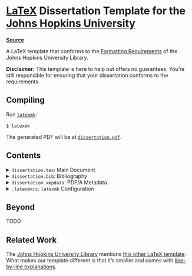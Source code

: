 # [LaTeX](https://www.latex-project.org) Dissertation Template for the [Johns Hopkins University](https://www.jhu.edu)

[**Source**](https://github.com/leafac/latex-dissertation-template-for-the-johns-hopkins-university)

A LaTeX template that conforms to the [Formatting Requirements](https://www.library.jhu.edu/library-services/electronic-theses-dissertations/formatting-requirements/) of the Johns Hopkins University Library.

**Disclaimer:** This template is here to help but offers no guarantees. You’re still responsible for ensuring that your dissertation conforms to the requirements.

## Compiling

Run [`latexmk`](https://ctan.org/pkg/latexmk):

```
$ latexmk
```

The generated PDF will be at [`dissertation.pdf`](dissertation.pdf).

## Contents

<details>
<summary><code>dissertation.tex</code>: Main Document</summary>

```latex
\documentclass[12pt, oneside]{book}
```

The `book` document class by itself already conforms to most of the formatting requirements and it’s one of the default document classes included with LaTeX.

The `12pt` option increases the font size of body text from the default `10pt`. This is optional, because the formatting requirements would allow for `10pt`, but combined with a wider margin (see below), a bigger font reduces line length, which makes the document [more comfortable to read](https://practicaltypography.com/line-length.html).

The `oneside` option has two effects. First, it prevents LaTeX from inserting blank pages so that every chapter starts on a right-facing page. Second, it makes the margins the same on all pages, instead of the default behavior which is to account for binding and make the wider margin alternate on left- and right-facing pages.

```latex
\usepackage[a-1b]{pdfx}
```

Including the [`pdfx` package](https://ctan.org/pkg/pdfx) with the `a-1b` option tells LaTeX to produce the specific kind of PDF that the library requires: PDF/A. A PDF/A is a special kind of PDF meant for **a**rchival, which is different from a regular PDF in three ways. First, it includes metadata for indexing, which you must specify in a file called `dissertation.xmpdata` (see below). Second, it includes all the data necessary to reproduce the document well into the future; for example, it embeds the fonts used in the document. And third, it doesn’t contain interactive content such as video, audio, JavaScript, and so forth.

For technical reasons, the `pdfx` package can’t guarantee that the produced PDF complies to the PDF/A standard, so you must validate it yourself. The golden standard for this kind of validation is [Adobe Acrobat Pro DC](https://acrobat.adobe.com/us/en/acrobat/acrobat-pro.html), which includes a tool called **Preflight** capable of detecting problems and fixing them. But Adobe Acrobat Pro DC is paid, so you may prefer to use an [online validator](https://www.pdf-online.com/osa/validate.aspx) instead. Beware that these alternative tools may not be completely accurate.

<p align="center">
<img alt="PDF/A validation online" src="docs/pdfa-validation.png" width="832" />
</p>

```latex
\hypersetup{hidelinks, bookmarksnumbered}
```

Configuration for the [`hyperref` package](https://ctan.org/pkg/hyperref), which is included by `pdfx` (see above).

The `hidelinks` option tells `hyperref` to **not** to decorate links with colored boxes:

| Without `hidelinks`                                                          | With `hidelinks`                                                       |
| ---------------------------------------------------------------------------- | ---------------------------------------------------------------------- |
| <img alt="Without hidelinks" src="docs/hidelinks-without.png" width="793" /> | <img alt="With hidelinks" src="docs/hidelinks-with.png" width="825" /> |

The `bookmarksnumbered` option tells `hyperref` to include the numbers of the sections on the table of contents displayed by PDF viewers:

| Without `bookmarksnumbered`                                                                  | With `bookmarksnumbered`                                                               |
| -------------------------------------------------------------------------------------------- | -------------------------------------------------------------------------------------- |
| <img alt="Without bookmarksnumbered" src="docs/bookmarksnumbered-without.png" width="810" /> | <img alt="With bookmarksnumbered" src="docs/bookmarksnumbered-with.png" width="810" /> |

```latex
\usepackage{tocbibind}
```

Including the [`tocbibind` package](https://ctan.org/pkg/tocbibind) causes the Bibliography to appear on the table of contents.

```latex
\usepackage[top = 1in, right = 1in, bottom = 1in, left = 1.5in]{geometry}
```

The [`geometry` package](https://ctan.org/pkg/geometry) sets the margins. The formatting requirements allow for a left of margin of either 1″ (which they recommend for documents that will be presented only on screen) or 1.5″ (which they recommend for documents that may be printed, where the extra space accounts for the binding). We use a left of margin of 1.5″ even if the document will be presented only on screen because, combined with a bigger font (see above), a wider margin reduces line length, which makes the document [more comfortable to read](https://practicaltypography.com/line-length.html).

```latex
\pagestyle{plain}
```

The `plain` page style puts the page numbers centered on the bottom margin, following the formatting requirements. It also removes unnecessary decorations, for example, headers with the name of the current chapter.

```latex
\usepackage[doublespacing]{setspace}
```

The [`setspace` package](https://ctan.org/pkg/setspace) with the `doublespacing` option sets double space between lines in the text body, following the formatting requirements.

```latex
\begin{document}

\frontmatter
```

The body of the document begins, and we declare the beginning of the front matter. The front matter is different from the rest of the document in two ways. First, the chapters (for example, **Abstract**, **Acknowledgements**, and so forth) aren’t numbered. And second, the page numbers use Roman numerals (for example, i, ii, iii, and so forth) instead of Arabic numerals (for example, 1, 2, 3, and so forth).

```latex
\begin{center}
\begin{singlespace}
```

The beginning of the title page.

The `center` environment makes the contents of the title page centered within the margins.

The `singlespace` environment sets a single space between the lines of the title page. (The `singlespace` environment is provided by the `setspace` package we included above.)

**Note:** We don’t use the LaTeX facilities for creating title pages because they don’t follow the formatting requirements. The `\maketitle` command doesn’t give enough control over the appearance, and the `titlepage` environment causes the title page to not count toward the page count.

```latex
\vspace*{0.5in}
```

There must be a space of 1.5″ before the title, which we accomplish with a margin of 1″ (see above) plus a **v**ertical **space** of 0.5″. We must use `\vspace*` instead of `\vspace` to prevent LaTeX from collapsing the space with the margin.

```latex
\textbf{\uppercase{!!TITLE!!}}
```

The `\textbf` command makes the title bold.

The `\uppercase` command makes the title all capital letters.

```latex
\vspace*{1in}

by\\!!AUTHOR!!

\vspace*{1.5in}

A dissertation submitted to Johns Hopkins University\\in conformity with the requirements for the degree of !!DEGREE, FOR EXAMPLE, “Doctor of Philosophy”!!

\vspace*{0.5in}

Baltimore, Maryland\\!!DATE, FOR EXAMPLE, “August 2020”!!
```

The rest of the information that must appear on the title page, separated by vertical spaces.

The `\\` causes a line break.

```latex
\end{singlespace}
\end{center}

\thispagestyle{empty}
\clearpage
```

The end of the title page.

First we close the `singlespace` and the `center` environments.

Then we set the page style for the title page as `empty`, which hides the page number (though the page still counts toward the page count).

Finally we use `\clearpage` so that the following material starts on a new page. (This isn’t strictly necessary because the following material is a `\chapter{}`, which already starts on a new page, but it’s a good measure.)

```latex
\chapter{Abstract}

!!TODO!!

\paragraph{Primary Reader and Advisor:}

!!TODO!!

\paragraph{Readers:}

!!TODO!!

!!OPTIONAL EXTRA CHAPTERS, FOR EXAMPLE, “Acknowledgements” AND “Dedication”!!
```

The rest of the front matter.

```latex
\tableofcontents
\listoftables
\listoffigures
```

The table of contents, tables, and figures.

```latex
\mainmatter
```

The beginning of the main matter, which has two effects. First, the chapters are numbered. And second, the page count resets to 1 and uses Arabic numerals (for example, 1, 2, 3, and so forth) instead of Roman numerals (for example, i, ii, iii, and so forth).

```latex
\chapter{Introduction}

!!TODO!!

!!EXAMPLE CITATION: \cite{template}!!
```

This is where the body of the dissertation lives. Add chapters here with the rest of your material (that’s the hard part!).

The example citation refers to an entry on the `dissertation.bib` file (see below).

```latex
\appendix

\chapter{Example Appendix}

!!OPTIONAL!!
```

The beginning of the appendix, which changes the counter of the chapters from numbers (for example, 1, 2, 3, and so forth) to letters (for example, A, B, C, and so forth). Add chapters here.

```latex
\backmatter
```

The beginning of the back matter, which makes the chapters unnumbered.

```latex
\bibliographystyle{plain}
\bibliography{\jobname}
```

The bibliography.

The `plain` style sets the citations as numbers, for example, `[29]`.

The `\jobname` makes BibTeX look for the the bibliography in a file named `dissertation.bib`. If you change the name of this file from `dissertation.tex` to `something-else.tex`, then change the bibliography from `dissertation.bib` to `something-else.bib` as well.

```latex
\chapter{Biographical Statement}

!!TODO!!
```

The biographical statement appears on the last page of the document.

```latex
\end{document}
```

The end of the document.

</details>

<details>
<summary><code>dissertation.bib</code>: Bibliography</summary>

```bib
@misc{template,
  author = "Leandro Facchinetti",
  title = "{LaTeX} {Dissertation} {Template} for the {Johns} {Hopkins} {University}",
  howpublished = "\url{https://github.com/leafac/latex-dissertation-template-for-the-johns-hopkins-university}",
  note = "Accessed 2020-03-13"
}
```

The existing content is just an example of an entry. For more on managing a bibliography, refer to the [BibTeX](https://ctan.org/pkg/bibtex) documentation. Or use a citation manager such as [Zotero](https://www.zotero.org) or [BibDesk](https://bibdesk.sourceforge.io), which produce a `.bib` file.

</details>

<details>
<summary><code>dissertation.xmpdata</code>: PDF/A Metadata</summary>

```latex
\Title{!!TODO!!}
\Author{!!TODO!!}
\Language{!!TODO, FOR EXAMPLE, “en-US”!!}
\Keywords{!!TODO!!\sep !!TODO!!\sep ...}
\Subject{!!TODO!!}
```

See the discussion about PDF/A in the section on `dissertation.tex` above. You may inspect some of the metadata using, for example, Preview in macOS by going to **Tools > Show Inspector**:

<p align="center">
<img alt="Metadata in Preview" src="docs/metadata.png" width="366" />
</p>

For more information, including other fields that you may configure in this file, refer to the documentation for the [`pdfx` package](https://ctan.org/pkg/pdfx).

</details>

<details>
<summary><code>.latexmkrc</code>: <code>latexmk</code> Configuration</summary>

```
$pdf_mode = 1;
```

Configure [`latexmk`](https://ctan.org/pkg/latexmk) (see [§ Compiling](#compiling)) to produce a PDF using the [`pdflatex`](https://ctan.org/pkg/pdftex) executable, instead of the default which is to produce a DVI using the `latex` executable.

</details>

## Beyond

TODO

## Related Work

The [Johns Hopkins University Library](https://www.library.jhu.edu/library-services/electronic-theses-dissertations/formatting-requirements/) mentions [this other LaTeX template](https://github.com/jrclayton/jhu-dissertation-mwe). What makes our template different is that it’s smaller and comes with [line-by-line explanations](#contents).

